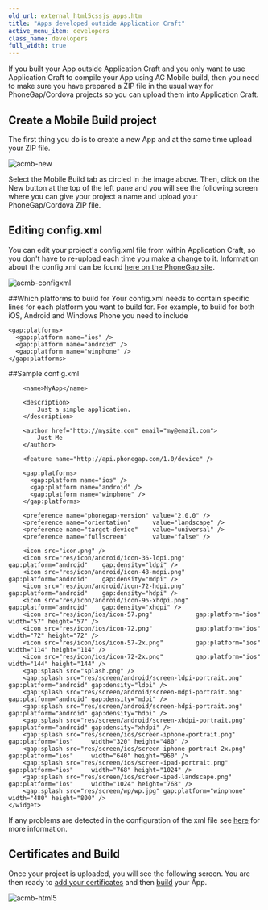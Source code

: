 ```yaml
---
old_url: external_html5cssjs_apps.htm
title: "Apps developed outside Application Craft"
active_menu_item: developers
class_name: developers
full_width: true
---
```



If you built your App outside Application Craft and you only want to use Application Craft to compile your App using AC Mobile build, then you need to make sure you have prepared a ZIP file in the usual way for PhoneGap/Cordova projects so you can upload them into Application Craft.

## Create a Mobile Build project

The first thing you do is to create a new App and at the same time upload your ZIP file.

![acmb-new](/img/docs/acmb-new.png)

Select the Mobile Build tab as circled in the image above. Then, click on the New button at the top of the left pane and you will see the following screen where you can give your project a name and upload your PhoneGap/Cordova ZIP file.

## Editing config.xml

You can edit your project's config.xml file from within Application Craft, so you don't have to re-upload each time you make a change to it. Information about the config.xml can be found [here on the PhoneGap site](https://build.phonegap.com/docs/config-xml).

![acmb-configxml](/img/docs/acmb-configxml.png)

##Which platforms to build for
Your config.xml needs to contain specific lines for each platform you want to build for. For example, to build for both iOS, Android and Windows Phone  you need to include

    <gap:platforms>
      <gap:platform name="ios" />
      <gap:platform name="android" /> 
      <gap:platform name="winphone" />
    </gap:platforms> 
    
##Sample config.xml
	<?xml version="1.0" encoding="UTF-8"?>
		<widget xmlns     = "http://www.w3.org/ns/widgets"
        xmlns:gap = "http://phonegap.com/ns/1.0"
        id        = "com.application.myapp"
        version   = "2.2.0"
    	versionCode = "1">
        	
    	<name>MyApp</name>

        <description>
            Just a simple application.
        </description>
    
        <author href="http://mysite.com" email="my@email.com">
            Just Me
        </author>
        
        <feature name="http://api.phonegap.com/1.0/device" />
        
        <gap:platforms>
          <gap:platform name="ios" />
          <gap:platform name="android" />
          <gap:platform name="winphone" />
        </gap:platforms>
    
        <preference name="phonegap-version" value="2.0.0" />
        <preference name="orientation"      value="landscape" />
        <preference name="target-device"    value="universal" />
        <preference name="fullscreen"       value="false" />
    
        <icon src="icon.png" />
        <icon src="res/icon/android/icon-36-ldpi.png"   gap:platform="android"    gap:density="ldpi" />
        <icon src="res/icon/android/icon-48-mdpi.png"   gap:platform="android"    gap:density="mdpi" />
        <icon src="res/icon/android/icon-72-hdpi.png"   gap:platform="android"    gap:density="hdpi" />
        <icon src="res/icon/android/icon-96-xhdpi.png"  gap:platform="android"    gap:density="xhdpi" />
        <icon src="res/icon/ios/icon-57.png"            gap:platform="ios"        width="57" height="57" />
        <icon src="res/icon/ios/icon-72.png"            gap:platform="ios"        width="72" height="72" />
        <icon src="res/icon/ios/icon-57-2x.png"         gap:platform="ios"        width="114" height="114" />
        <icon src="res/icon/ios/icon-72-2x.png"         gap:platform="ios"        width="144" height="144" />
        <gap:splash src="splash.png" />
        <gap:splash src="res/screen/android/screen-ldpi-portrait.png"  gap:platform="android" gap:density="ldpi" />
        <gap:splash src="res/screen/android/screen-mdpi-portrait.png"  gap:platform="android" gap:density="mdpi" />
        <gap:splash src="res/screen/android/screen-hdpi-portrait.png"  gap:platform="android" gap:density="hdpi" />
        <gap:splash src="res/screen/android/screen-xhdpi-portrait.png" gap:platform="android" gap:density="xhdpi" />
        <gap:splash src="res/screen/ios/screen-iphone-portrait.png"    gap:platform="ios"     width="320" height="480" />
        <gap:splash src="res/screen/ios/screen-iphone-portrait-2x.png" gap:platform="ios"     width="640" height="960" />
        <gap:splash src="res/screen/ios/screen-ipad-portrait.png"      gap:platform="ios"     width="768" height="1024" />
        <gap:splash src="res/screen/ios/screen-ipad-landscape.png"     gap:platform="ios"     width="1024" height="768" />
        <gap:splash src="res/screen/wp/wp.jpg" gap:platform="winphone" width="480" height="800" />
	</widget>
   
If any problems are detected in the configuration of the xml file see [here](/developers/documentation/ac-mobile-build-phonegap/ac-mobile-build/build-error-messages/) for more information.   

	

## Certificates and Build

Once your project is uploaded, you will see the following screen. You are then ready to [add your certificates](/developers/documentation/ac-mobile-build-phonegap/certificates/) and then [build](/developers/documentation/ac-mobile-build-phonegap/ac-mobile-build/automatic-building) your App.

![acmb-html5](/img/docs/acmb-html5.png)

